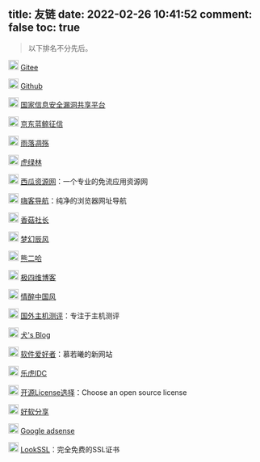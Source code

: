 title: 友链
date: 2022-02-26 10:41:52
comment: false
toc: true
---

> 以下排名不分先后。

<img src="https://www.biuaxia.cn/sinnerimages/logo.png" width="20" height="20" title="logo" /> [Gitee](https://gitee.com/biuaxia)

<img src="https://avatars.githubusercontent.com/u/46131142?v=4" width="20" height="20" title="logo" /> [Github](https://github.com/biuaxia)

<img src="https://zezeshe.com/api/ico/?url=https://www.cnvd.org.cn/" width="20" height="20" title="logo" /> [国家信息安全漏洞共享平台](https://www.cnvd.org.cn/)

<img src="https://zezeshe.com/api/ico/?url=https://icredit.jd.com/" width="20" height="20" title="logo" /> [京东蓝鲸征信](https://icredit.jd.com/)

<img src="https://zezeshe.com/api/ico/?url=https://rainss.cn/" width="20" height="20" title="logo" /> [雨落凋殇](https://rainss.cn/)

<img src="https://file.hu60.cn/avatar/1.jpg?r=1633931253" width="20" height="20" title="logo" /> [虎绿林](https://hu60.cn/q.php/index.index.html)

<img src="https://zezeshe.com/api/ico/?url=https://www.xglist.com" width="20" height="20" title="logo" /> [西瓜资源网](https://www.xglist.com)：一个专业的免流应用资源网

<img src="https://thirdqq.qlogo.cn/g?b=sdk&k=p7ia3qAlxj41l6oDlKspFVA&s=100&t=45" width="20" height="20" title="logo" /> [嗨客导航](https://hik.win/link/)：纯净的浏览器网址导航

<img src="https://thirdqq.qlogo.cn/g?b=sdk&k=tQjgFfUqBBHnO50kmfKxVA&s=100&t=12" width="20" height="20" title="logo" /> [香菇社长](https://siitake.cn)

<img src="https://file.hu60.cn/avatar/17247.jpg?r=1646563228" width="20" height="20" title="logo" /> [梦幻辰风](https://file.hu60.cn/avatar/17247.jpg?r=1646563228)

<img src="https://file.hu60.cn/avatar/20048.jpg?1615898574" width="20" height="20" title="logo" /> [熊二哈](https://www.wispx.cn/)

<img src="https://file.hu60.cn//////avatar/22230.jpg?1579492823" width="20" height="20" title="logo" /> [极四维博客](https://cway.top/)

<img src="https://file.hu60.cn//////avatar/17887.jpg?1592198686" width="20" height="20" title="logo" /> [情醉中国风](https://www.sqyai.com/)

<img src="https://zezeshe.com/api/ico/?url=https://www.gwzjcp.com/" width="20" height="20" title="logo" /> [国外主机测评](https://www.gwzjcp.com/)：专注于主机测评

<img src="https://cravatar.cn/avatar/fe288e28b463bb7d916ae0e4d532f812?d=mm" width="20" height="20" title="logo" /> [犬's Blog](https://moedog.org/)

<img src="https://zezeshe.com/api/ico/?url=https://www.softwarelove.cn/" width="20" height="20" title="logo" /> [软件爱好者](https://www.softwarelove.cn/)：慕若曦的新网站

<img src="https://zezeshe.com/api/ico/?url=https://lehu.host/index.html" width="20" height="20" title="logo" /> [乐虎IDC](https://lehu.host/index.html)

<img src="https://zezeshe.com/api/ico/?url=https://choosealicense.com/" width="20" height="20" title="logo" /> [开源License选择](https://choosealicense.com/)：Choose an open source license

<img src="https://zezeshe.com/api/ico/?url=https://yoyodadada.github.io/haoruanfenxiang/" width="20" height="20" title="logo" /> [好软分享](https://yoyodadada.github.io/haoruanfenxiang/)

<img src="https://zezeshe.com/api/ico/?url=https://www.google.com/adsense" width="20" height="20" title="logo" /> [Google adsense](https://www.google.com/adsense)

<img src="https://zezeshe.com/api/ico/?url=http://lookssl.com/" width="20" height="20" title="logo" /> [LookSSL](https://www.lookssl.com/)：完全免费的SSL证书
